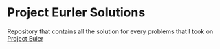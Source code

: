 Project Eurler Solutions
==============

Repository that contains all the solution for every problems that I took on [Project Euler](http://projecteuler.net/problems)
